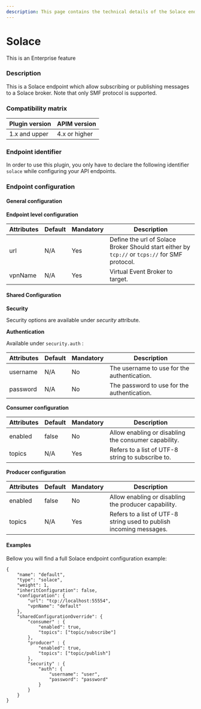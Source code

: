 ```yaml
---
description: This page contains the technical details of the Solace endpoint plugin
---
```


# Solace

This is an Enterprise feature

### Description <a href="#user-content-description" id="user-content-description"></a>

This is a Solace endpoint which allow subscribing or publishing messages to a Solace broker. Note that only SMF protocol is supported.

### Compatibility matrix <a href="#user-content-compatibility-matrix" id="user-content-compatibility-matrix"></a>

| Plugin version | APIM version  |
| -------------- | ------------- |
| 1.x and upper  | 4.x or higher |

### Endpoint identifier <a href="#user-content-endpoint-identifier" id="user-content-endpoint-identifier"></a>

In order to use this plugin, you only have to declare the following identifier `solace` while configuring your API endpoints.

### Endpoint configuration <a href="#user-content-endpoint-configuration" id="user-content-endpoint-configuration"></a>

#### General configuration <a href="#user-content-general-configuration" id="user-content-general-configuration"></a>

**Endpoint level configuration**

| Attributes | Default | Mandatory | Description                                                                                    |
| ---------- | ------- | --------- | ---------------------------------------------------------------------------------------------- |
| url        | N/A     | Yes       | Define the url of Solace Broker Should start either by `tcp://` or `tcps://` for SMF protocol. |
| vpnName    | N/A     | Yes       | Virtual Event Broker to target.                                                                |

#### Shared Configuration <a href="#user-content-shared-configuration" id="user-content-shared-configuration"></a>

**Security**

Security options are available under _security_ attribute.

**Authentication**

Available under `security.auth` :

| Attributes | Default | Mandatory | Description                                 |
| ---------- | ------- | --------- | ------------------------------------------- |
| username   | N/A     | No        | The username to use for the authentication. |
| password   | N/A     | No        | The password to use for the authentication. |

**Consumer configuration**

| Attributes | Default | Mandatory | Description                                          |
| ---------- | ------- | --------- | ---------------------------------------------------- |
| enabled    | false   | No        | Allow enabling or disabling the consumer capability. |
| topics     | N/A     | Yes       | Refers to a list of UTF-8 string to subscribe to.    |

**Producer configuration**

| Attributes | Default | Mandatory | Description                                                         |
| ---------- | ------- | --------- | ------------------------------------------------------------------- |
| enabled    | false   | No        | Allow enabling or disabling the producer capability.                |
| topics     | N/A     | Yes       | Refers to a list of UTF-8 string used to publish incoming messages. |

#### Examples <a href="#user-content-examples" id="user-content-examples"></a>

Bellow you will find a full Solace endpoint configuration example:

```
{
    "name": "default",
    "type": "solace",
    "weight": 1,
    "inheritConfiguration": false,
    "configuration": {
        "url": "tcp://localhost:55554",
        "vpnName": "default"
    },
    "sharedConfigurationOverride": {
        "consumer" : {
            "enabled": true,
            "topics": ["topic/subscribe"]
        },
        "producer" : {
            "enabled": true,
            "topics": ["topic/publish"]
        },
        "security" : {
            "auth": {
                "username": "user",
                "password": "password"
            }
        }
    }
}
```
